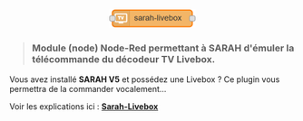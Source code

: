 <p align="center"><img src="./docs/images/liveboxnode.svg" width="30%" height="30%"/></p>

> ### Module (node) Node-Red permettant à SARAH d'émuler la télécommande du décodeur TV Livebox.

Vous avez installé **SARAH V5** et possédez une Livebox ? Ce plugin vous permettra de la commander vocalement...

Voir les explications ici : [**Sarah-Livebox**](https://philbri.github.io/SARAH-V5-Livebox/)